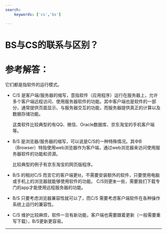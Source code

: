 ```yaml
---
search:
    keywords: ['cs','bs']

---
```



# BS与CS的联系与区别？

# 参考解答：

它们都是指软件的运行模式。

* C/S 是客户端/服务器的缩写，意指软件（应用程序）运行在服务器上，允许多个客户端远程访问、使用服务器软件的功能。其中客户端也是软件的一部分，通常提供页面显示、与服务器交互的功能，而服务器提供真正的计算以及数据存储功能。
  
  这类软件比较典型的有QQ、微信、Oracle数据库、京东淘宝的手机客户端等。
  
* B/S 是浏览器/服务器的缩写，可以说是C/S的一种特殊情况。其中B（Browser）特指使用web浏览器作为客户端，通过web浏览器来访问使用服务器软件的功能和资源。

  比较典型的例子有京东淘宝的网页版程序。
  
* B/S 的相对C/S 而言它的客户端更`轻`，不需要安装额外的软件，只要使用电脑或手机上的浏览器就能够使用软件的功能。 C/S则更`重`一些，需要我们下载专门的app才能使用远程服务器的功能。

* B/S 只要考虑浏览器兼容性就可以了，而C/S 需要考虑客户端软件在各种操作系统上运行的兼容性。

* C/S 维护比较麻烦，软件一旦有新功能，客户端也需要跟着更新（一般需要重写下载），B/S更新更容易。


---
